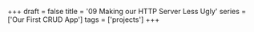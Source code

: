 +++
draft = false
title = '09 Making our HTTP Server Less Ugly'
series = ['Our First CRUD App']
tags = ['projects']
+++